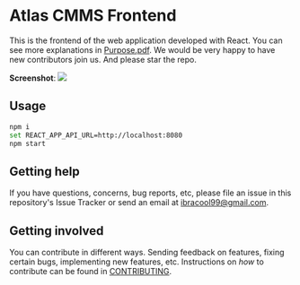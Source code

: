 # Atlas CMMS Frontend

This is the frontend of the web application developed with React. You can see more explanations in [Purpose.pdf](Purpose.pdf).
We would be very happy to have new contributors join us.
And please star the repo.


**Screenshot**:
![](https://i.ibb.co/7tGYCtv/Screenshot-502.png)

## Usage

```bash
npm i
set REACT_APP_API_URL=http://localhost:8080
npm start
```

## Getting help

If you have questions, concerns, bug reports, etc, please file an issue in this repository's Issue Tracker or send an email at ibracool99@gmail.com.

## Getting involved

You can contribute in different ways. Sending feedback on features, fixing certain bugs, implementing new features, etc.
Instructions on _how_ to contribute can be found in [CONTRIBUTING](CONTRIBUTING.md).


